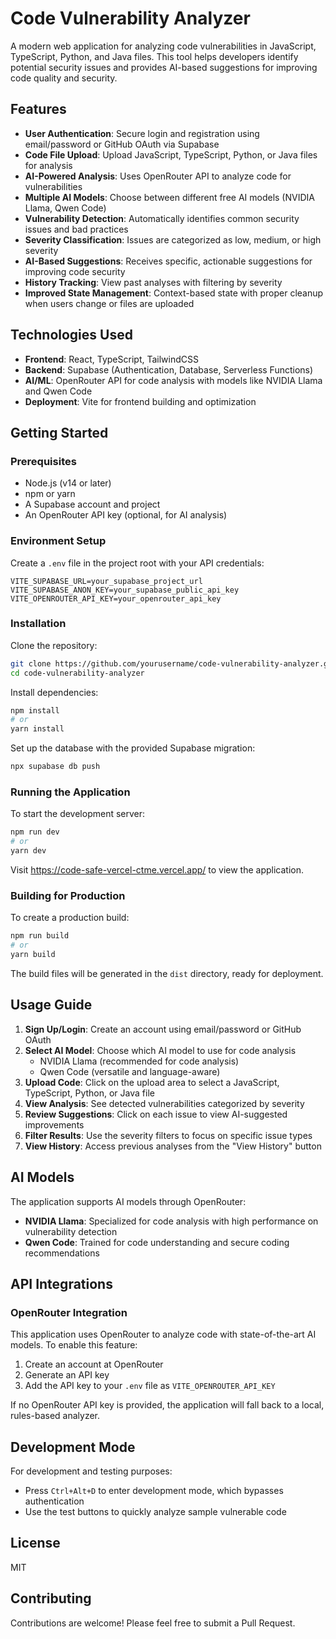 # Code Vulnerability Analyzer

A modern web application for analyzing code vulnerabilities in JavaScript, TypeScript, Python, and Java files. This tool helps developers identify potential security issues and provides AI-based suggestions for improving code quality and security.

## Features

- **User Authentication**: Secure login and registration using email/password or GitHub OAuth via Supabase
- **Code File Upload**: Upload JavaScript, TypeScript, Python, or Java files for analysis
- **AI-Powered Analysis**: Uses OpenRouter API to analyze code for vulnerabilities
- **Multiple AI Models**: Choose between different free AI models (NVIDIA Llama, Qwen Code)
- **Vulnerability Detection**: Automatically identifies common security issues and bad practices
- **Severity Classification**: Issues are categorized as low, medium, or high severity
- **AI-Based Suggestions**: Receives specific, actionable suggestions for improving code security
- **History Tracking**: View past analyses with filtering by severity
- **Improved State Management**: Context-based state with proper cleanup when users change or files are uploaded

## Technologies Used

- **Frontend**: React, TypeScript, TailwindCSS
- **Backend**: Supabase (Authentication, Database, Serverless Functions)
- **AI/ML**: OpenRouter API for code analysis with models like NVIDIA Llama and Qwen Code
- **Deployment**: Vite for frontend building and optimization

## Getting Started

### Prerequisites

- Node.js (v14 or later)
- npm or yarn
- A Supabase account and project
- An OpenRouter API key (optional, for AI analysis)

### Environment Setup

Create a `.env` file in the project root with your API credentials:

```
VITE_SUPABASE_URL=your_supabase_project_url
VITE_SUPABASE_ANON_KEY=your_supabase_public_api_key
VITE_OPENROUTER_API_KEY=your_openrouter_api_key
```

### Installation

Clone the repository:

```bash
git clone https://github.com/yourusername/code-vulnerability-analyzer.git
cd code-vulnerability-analyzer
```

Install dependencies:

```bash
npm install
# or
yarn install
```

Set up the database with the provided Supabase migration:

```bash
npx supabase db push
```

### Running the Application

To start the development server:

```bash
npm run dev
# or
yarn dev
```

Visit https://code-safe-vercel-ctme.vercel.app/ to view the application.

### Building for Production

To create a production build:

```bash
npm run build
# or
yarn build
```

The build files will be generated in the `dist` directory, ready for deployment.

## Usage Guide

1. **Sign Up/Login**: Create an account using email/password or GitHub OAuth
2. **Select AI Model**: Choose which AI model to use for code analysis
   - NVIDIA Llama (recommended for code analysis)
   - Qwen Code (versatile and language-aware)
3. **Upload Code**: Click on the upload area to select a JavaScript, TypeScript, Python, or Java file
4. **View Analysis**: See detected vulnerabilities categorized by severity
5. **Review Suggestions**: Click on each issue to view AI-suggested improvements
6. **Filter Results**: Use the severity filters to focus on specific issue types
7. **View History**: Access previous analyses from the "View History" button

## AI Models

The application supports AI models through OpenRouter:

- **NVIDIA Llama**: Specialized for code analysis with high performance on vulnerability detection
- **Qwen Code**: Trained for code understanding and secure coding recommendations

## API Integrations

### OpenRouter Integration

This application uses OpenRouter to analyze code with state-of-the-art AI models. To enable this feature:

1. Create an account at OpenRouter
2. Generate an API key
3. Add the API key to your `.env` file as `VITE_OPENROUTER_API_KEY`

If no OpenRouter API key is provided, the application will fall back to a local, rules-based analyzer.

## Development Mode

For development and testing purposes:

- Press `Ctrl+Alt+D` to enter development mode, which bypasses authentication
- Use the test buttons to quickly analyze sample vulnerable code

## License

MIT

## Contributing

Contributions are welcome! Please feel free to submit a Pull Request.
